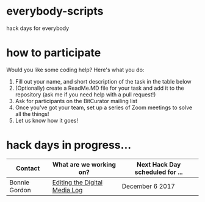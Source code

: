 # everybody-scripts
hack days for everybody

# how to participate
Would you like some coding help? Here's what you do:
1. Fill out your name, and short description of the task in the table below
2. (Optionally) create a ReadMe.MD file for your task and add it to the repository (ask me if you need help with a pull request!)
3. Ask for participants on the BitCurator mailing list
4. Once you've got your team, set up a series of Zoom meetings to solve all the things!
5. Let us know how it goes!

# hack days in progress...
| Contact | What are we working on? | Next Hack Day scheduled for ... |
|---------|-------------------------|---------------------------------|
| Bonnie Gordon | [Editing the Digital Media Log](DigitalMediaLog_README.md) | December 6 2017 |


